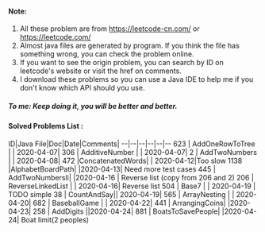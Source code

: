#### Note:
1. All these problem are from https://leetcode-cn.com/ or https://leetcode.com/
2. Almost java files are generated by program. If you think the file has something wrong, you can check the problem online.
3. If you want to see the origin problem, you can search by ID on leetcode's website or visit the href on comments.
4. I download these problems so you can use a Java IDE to help me if you don't know which API should you use. 


##### To me: Keep doing it, you will be better and better.

#### Solved Problems List :
ID|Java File|Doc|Date|Comments|
--|--|--|--|--|--
623 | AddOneRowToTree | []() | 2020-04-07|
306 | AdditiveNumber | []() | 2020-04-07|
2 | AddTwoNumbers | []() | 2020-04-08|
472 |ConcatenatedWords| []() | 2020-04-12|Too slow
1138 |AlphabetBoardPath|[]() |2020-04-13| Need more test cases
445 | AddTwoNumbersIi| []() |2020-04-16 | Reverse list (copy from 206 and 2)
206 | ReverseLinkedList |[]() | 2020-04-16| Reverse list 
504 | Base7 |[]() | 2020-04-19 | TODO simple
38 | CountAndSay|[]()| 2020-04-19| 
565 | ArrayNesting | []() | 2020-04-20|
682 | BaseballGame |[]() | 2020-04-22|
441 | ArrangingCoins|[]() |2020-04-23|
258 | AddDigits |[]()|2020-04-24|
881 | BoatsToSavePeople| []()|2020-04-24| Boat limit(2 peoples)
